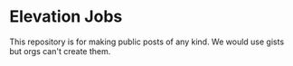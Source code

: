 # Elevation Jobs

This repository is for making public posts of any kind. We would use gists but orgs can't create them.